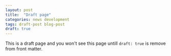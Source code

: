 ```yaml
---
layout: post
title:  "Draft page"
categories: news development
tags: draft-post blog-post
draft: true
---
```


This is a draft page and you won't see this page untill `draft: true` is remove from front matter.
